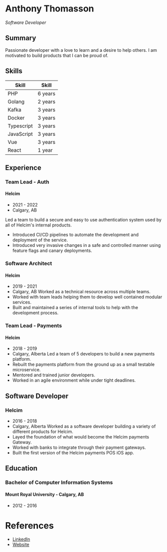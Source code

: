 # Anthony Thomasson

_Software Developer_

## Summary

Passionate developer with a love to learn and a desire to help others. I am motivated to build products that I can be proud of.

## Skills

| Skill      | Skill   |
| ---------- | ------- |
| PHP        | 6 years |
| Golang     | 2 years |
| Kafka      | 3 years |
| Docker     | 3 years |
| Typescript | 3 years |
| JavaScript | 3 years |
| Vue        | 3 years |
| React      | 1 year  |

## Experience

### Team Lead - Auth

#### Helcim

-   2021 - 2022
-   Calgary, AB

Led a team to build a secure and easy to use authentication system used by all of Helcim's internal products.

-   Introduced CI/CD pipelines to automate the development and deployment of the service.
-   Introduced very invasive changes in a safe and controlled manner using feature flags and canary deployments.

### Software Architect

#### Helcim

-   2019 - 2021
-   Calgary, AB
    Worked as a technical resource across multiple teams.
-   Worked with team leads helping them to develop well contained modular services.
-   Built and maintained a series of internal tools to help with the development process.

### Team Lead - Payments

#### Helcim

-   2018 - 2019
-   Calgary, Alberta
    Led a team of 5 developers to build a new payments platform.
-   Rebuilt the payments platform from the ground up as a small testable microservice.
-   Mentored and trained junior developers.
-   Worked in an agile environment while under tight deadlines.

## Software Developer

### Helcim

-   2016 - 2018
-   Calgary, Alberta
    Worked as a software developer building a variety of different products for Helcim.
-   Layed the foundation of what would become the Helcim payments Gateway.
-   Worked with banks to integrate through their payment gateways.
-   Built the first version of the Helcim payments POS iOS app.

## Education

### Bachelor of Computer Information Systems

#### Mount Royal University - Calgary, AB

-   2012 - 2016

# References

-   [LinkedIn](https://ca.linkedin.com/in/anthony-thomasson-a461606a/)
-   [Website](https://athomasson.com)
